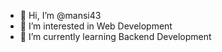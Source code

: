 - 👋 Hi, I’m @mansi43
- 👀 I’m interested in Web Development
- 🌱 I’m currently learning  Backend Development


<!---
mansi43/mansi43 is a ✨ special ✨ repository because its `README.md` (this file) appears on your GitHub profile.
You can click the Preview link to take a look at your changes.
--->
